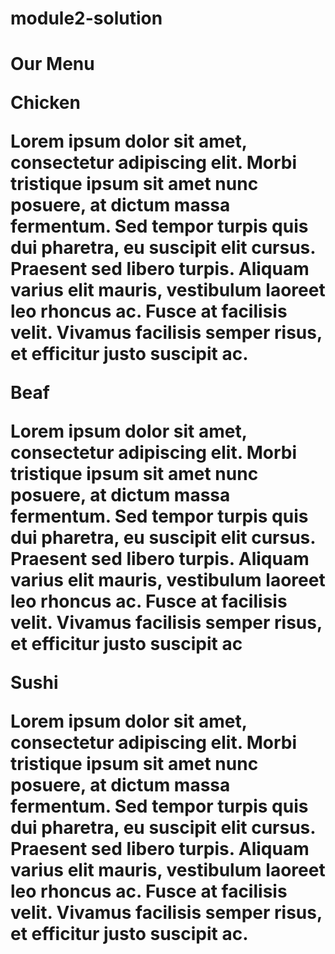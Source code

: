 # module2-solution
<!DOCTYPE html>
<html>
<head>
<title>module2-solution</title>
</head>
  <body>
  <h1>Our Menu</<h1>
    <section class="column-gl-4 column-md-6 column-sm-12">
      <div>
        <p class="s1">Chicken</p>
        <p class="content">
          Lorem ipsum dolor sit amet, consectetur adipiscing elit. Morbi tristique ipsum sit amet nunc posuere, at dictum massa fermentum. Sed tempor turpis quis dui pharetra, eu suscipit elit cursus. Praesent sed libero turpis. Aliquam varius elit mauris, vestibulum laoreet leo rhoncus ac. Fusce at facilisis velit. Vivamus facilisis semper risus, et efficitur justo suscipit ac.
        </p>
      </div>
                    </section>
    <section class=column-gl-4 column-md-6 column-sm-12">
                                                        <div>
                                                        <p class="s2">Beaf</p>
                                                                       <p class="content">Lorem ipsum dolor sit amet, consectetur adipiscing elit. Morbi tristique ipsum sit amet nunc posuere, at dictum massa fermentum. Sed tempor turpis quis dui pharetra, eu suscipit elit cursus. Praesent sed libero turpis. Aliquam varius elit mauris, vestibulum laoreet leo rhoncus ac. Fusce at facilisis velit. Vivamus facilisis semper risus, et efficitur justo suscipit ac</p
                                                        </div>      
    </section>
                                                                                         <section class="column-lg-4 column-md-6 column-sm-12">
                                                                                                                                              <div>
                                                                                                                                              <p class="s3">Sushi</p>
                                                                                                                                              <p class="content">Lorem ipsum dolor sit amet, consectetur adipiscing elit. Morbi tristique ipsum sit amet nunc posuere, at dictum massa fermentum. Sed tempor turpis quis dui pharetra, eu suscipit elit cursus. Praesent sed libero turpis. Aliquam varius elit mauris, vestibulum laoreet leo rhoncus ac. Fusce at facilisis velit. Vivamus facilisis semper risus, et efficitur justo suscipit ac.</p>
                                                                                                                                              </div>
                                                                                                                                              </section>
  </body>
</html>

